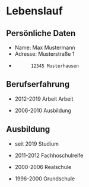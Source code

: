 # Lebenslauf

## Persönliche Daten
* Name:		Max Mustermann
* Adresse:	Musterstraße 1
*			12345 Musterhausen

## Berufserfahrung
* 2012-2019	Arbeit Arbeit

* 2006-2010 Ausbildung

## Ausbildung
* seit 2019	Studium 

* 2011-2012	Fachhoschulreife

* 2000-2006	Realschule

* 1996-2000	Grundschule



